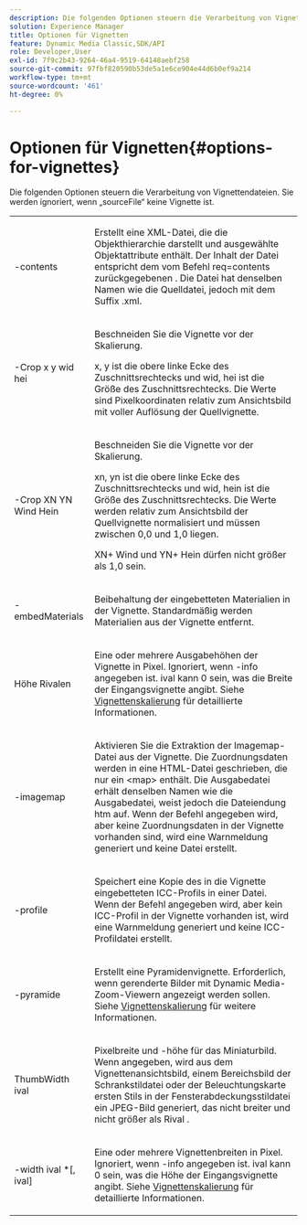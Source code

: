 ```yaml
---
description: Die folgenden Optionen steuern die Verarbeitung von Vignettendateien. Sie werden ignoriert, wenn „sourceFile“ keine Vignette ist.
solution: Experience Manager
title: Optionen für Vignetten
feature: Dynamic Media Classic,SDK/API
role: Developer,User
exl-id: 7f9c2b43-9264-46a4-9519-64148aebf258
source-git-commit: 97fbf820590b53de5a1e6ce904e44d6b0ef9a214
workflow-type: tm+mt
source-wordcount: '461'
ht-degree: 0%

---
```


# Optionen für Vignetten{#options-for-vignettes}

Die folgenden Optionen steuern die Verarbeitung von Vignettendateien. Sie werden ignoriert, wenn „sourceFile“ keine Vignette ist.

<table id="simpletable_6D0C967EB84947FBAC34B46C4BB23AF0"> 
 <tr class="strow"> 
  <td class="stentry"> <p><span class="codeph"> -contents</span> </p></td> 
  <td class="stentry"> <p>Erstellt eine XML-Datei, die die Objekthierarchie darstellt und ausgewählte Objektattribute enthält. Der Inhalt der Datei entspricht dem vom Befehl <span class="codeph"> req=contents zurückgegebenen </span>. Die Datei hat denselben Namen wie die Quelldatei, jedoch mit dem Suffix <span class="filepath">.xml</span>. </p></td> 
 </tr> 
 <tr class="strow"> 
  <td class="stentry"> <p><span class="codeph">-Crop <span class="varname"> x</span><span class="varname"> y</span><span class="varname"> wid</span><span class="varname"> hei</span></span> </p></td> 
  <td class="stentry"> <p>Beschneiden Sie die Vignette vor der Skalierung. </p> <p><span class="codeph"><span class="varname"> x</span>,<span class="varname"> y</span></span> ist die obere linke Ecke des Zuschnittsrechtecks und <span class="codeph"><span class="varname"> wid</span>,<span class="varname"> hei</span></span> ist die Größe des Zuschnittsrechtecks. Die Werte sind Pixelkoordinaten relativ zum Ansichtsbild mit voller Auflösung der Quellvignette. </p></td> 
 </tr> 
 <tr class="strow"> 
  <td class="stentry"> <p><span class="codeph">-Crop <span class="varname"> XN</span><span class="varname"> YN</span><span class="varname"> Wind</span><span class="varname"> Hein</span></span> </p> </td> 
  <td class="stentry"> <p>Beschneiden Sie die Vignette vor der Skalierung. </p> <p><span class="codeph"><span class="varname"> xn</span>,<span class="varname"> yn</span></span> ist die obere linke Ecke des Zuschnittsrechtecks und <span class="codeph"><span class="varname"> wid</span>,<span class="varname"> hein</span></span> ist die Größe des Zuschnittsrechtecks. Die Werte werden relativ zum Ansichtsbild der Quellvignette normalisiert und müssen zwischen 0,0 und 1,0 liegen. </p> <p><span class="codeph"><span class="varname"> XN</span></span>+<span class="codeph"><span class="varname"> Wind</span></span> und <span class="codeph"><span class="varname"> YN</span></span>+<span class="codeph"><span class="varname"> Hein</span></span> dürfen nicht größer als 1,0 sein. </p></td> 
 </tr> 
 <tr class="strow"> 
  <td class="stentry"> <p><span class="codeph"> -embedMaterials</span> </p></td> 
  <td class="stentry"> <p>Beibehaltung der eingebetteten Materialien in der Vignette. Standardmäßig werden Materialien aus der Vignette entfernt. </p></td> 
 </tr> 
 <tr class="strow"> 
  <td class="stentry"> <p><span class="codeph"> Höhe <span class="varname"> Rivalen</span></span> </p></td> 
  <td class="stentry"> <p>Eine oder mehrere Ausgabehöhen der Vignette in Pixel. Ignoriert, wenn -info angegeben ist. <span class="varname"> ival</span> kann 0 sein, was die Breite der Eingangsvignette angibt. Siehe <a href="../../../../ir-api/vntc/utilities/c-ir-vignette-converter-vntc/c-ir-vignette-scaling.md#concept-e373a29c2f954df98d704c7723804585" type="concept" format="dita" scope="local"> Vignettenskalierung</a> für detaillierte Informationen. </p></td> 
 </tr> 
 <tr class="strow"> 
  <td class="stentry"> <p><span class="codeph"> -imagemap</span> </p></td> 
  <td class="stentry"> <p>Aktivieren Sie die Extraktion der Imagemap-Datei aus der Vignette. Die Zuordnungsdaten werden in eine HTML-Datei geschrieben, die nur ein <span class="codeph"> &lt;map&gt;</span> enthält. Die Ausgabedatei erhält denselben Namen wie die Ausgabedatei, weist jedoch die Dateiendung <span class="filepath">htm</span> auf. Wenn der Befehl angegeben wird, aber keine Zuordnungsdaten in der Vignette vorhanden sind, wird eine Warnmeldung generiert und keine Datei erstellt. </p></td> 
 </tr> 
 <tr class="strow"> 
  <td class="stentry"> <p><span class="codeph"> -profile</span> </p></td> 
  <td class="stentry"> <p>Speichert eine Kopie des in die Vignette eingebetteten ICC-Profils in einer Datei. Wenn der Befehl angegeben wird, aber kein ICC-Profil in der Vignette vorhanden ist, wird eine Warnmeldung generiert und keine ICC-Profildatei erstellt. </p></td> 
 </tr> 
 <tr class="strow"> 
  <td class="stentry"> <p><span class="codeph"> -pyramide</span> </p></td> 
  <td class="stentry"> <p>Erstellt eine Pyramidenvignette. Erforderlich, wenn gerenderte Bilder mit Dynamic Media-Zoom-Viewern angezeigt werden sollen. Siehe <a href="../../../../ir-api/vntc/utilities/c-ir-vignette-converter-vntc/c-ir-vignette-scaling.md#concept-e373a29c2f954df98d704c7723804585" type="concept" format="dita" scope="local"> Vignettenskalierung</a> für weitere Informationen. </p></td> 
 </tr> 
 <tr class="strow"> 
  <td class="stentry"> <p><span class="codeph"> ThumbWidth <span class="varname"> ival</span></span> </p></td> 
  <td class="stentry"> <p>Pixelbreite und -höhe für das Miniaturbild. Wenn angegeben, wird aus dem Vignettenansichtsbild, einem Bereichsbild der Schrankstildatei oder der Beleuchtungskarte <span class="varname"> ersten Stils in der Fensterabdeckungsstildatei ein JPEG-Bild generiert, das nicht breiter und nicht größer als Rival </span>. </p></td> 
 </tr> 
 <tr class="strow"> 
  <td class="stentry"> <p><span class="codeph">-width <span class="varname"> ival</span> *[,<span class="varname"> ival</span>]</span> </p></td> 
  <td class="stentry"> <p>Eine oder mehrere Vignettenbreiten in Pixel. Ignoriert, wenn <span class="codeph"> -info</span> angegeben ist. <span class="varname"> ival</span> kann 0 sein, was die Höhe der Eingangsvignette angibt. Siehe <a href="../../../../ir-api/vntc/utilities/c-ir-vignette-converter-vntc/c-ir-vignette-scaling.md#concept-e373a29c2f954df98d704c7723804585" type="concept" format="dita" scope="local"> Vignettenskalierung</a> für detaillierte Informationen. </p></td> 
 </tr> 
</table>
